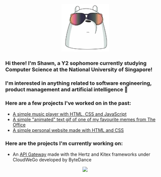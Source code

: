 <div align="center">
  <img src="images/icebearsticker.png" width="150"/>
</div>

### Hi there! I'm Shawn, a Y2 sophomore currently studying Computer Science at the National University of Singapore! 

### I'm interested in anything related to software engineering, product management and artificial intelligence 🤖

### Here are a few projects I've worked on in the past:
- [A simple music player with HTML, CSS and JavaScript](https://shawnnygoh.github.io/Music-Player/)
- [A simple "animated" text gif of one of my favourite memes from The Office](https://shawnnygoh.github.io/Come-To-Life/)
- [A simple personal website made with HTML and CSS](https://shawnnygoh.github.io/)

### Here are the projects I'm currently working on:
- An [API Gateway](https://github.com/shawnnygoh/cloudwego-api-gateway) made with the Hertz and Kitex frameworks under CloudWeGo developed by ByteDance

<div align ="center">
    <a href="https://github.com/anuraghazra/github-readme-stats">
        <img src="https://github-readme-stats.vercel.app/api/top-langs/?username=shawnnygoh&layout=compact&theme=dracula" height="125">
    </a>
</div>